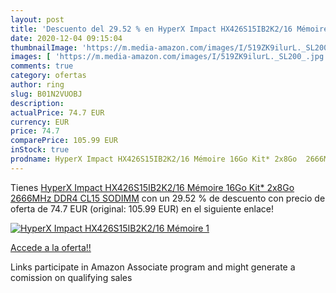 ```yaml
---
layout: post
title: 'Descuento del 29.52 % en HyperX Impact HX426S15IB2K2/16 Mémoire 1'
date: 2020-12-04 09:15:04
thumbnailImage: 'https://m.media-amazon.com/images/I/519ZK9ilurL._SL200_.jpg'
images: [ 'https://m.media-amazon.com/images/I/519ZK9ilurL._SL200_.jpg' ]
comments: true
category: ofertas
author: ring
slug: B01N2VUOBJ
description:
actualPrice: 74.7 EUR
currency: EUR
price: 74.7
comparePrice: 105.99 EUR
inStock: true
prodname: HyperX Impact HX426S15IB2K2/16 Mémoire 16Go Kit* 2x8Go  2666MHz DDR4 CL15 SODIMM
---
```


Tienes [HyperX Impact HX426S15IB2K2/16 Mémoire 16Go Kit* 2x8Go  2666MHz DDR4 CL15 SODIMM](https://www.amazon.fr/dp/B01N2VUOBJ/?tag=tolees0d-21) con un 29.52 % de descuento con precio de oferta de 74.7 EUR (original: 105.99 EUR) en el siguiente enlace!

[![HyperX Impact HX426S15IB2K2/16 Mémoire 1](https://m.media-amazon.com/images/I/519ZK9ilurL._SL200_.jpg)](https://www.amazon.fr/dp/B01N2VUOBJ/?tag=tolees0d-21)

[Accede a la oferta!!](https://www.amazon.fr/dp/B01N2VUOBJ/?tag=tolees0d-21)

Links participate in Amazon Associate program and might generate a comission on qualifying sales



